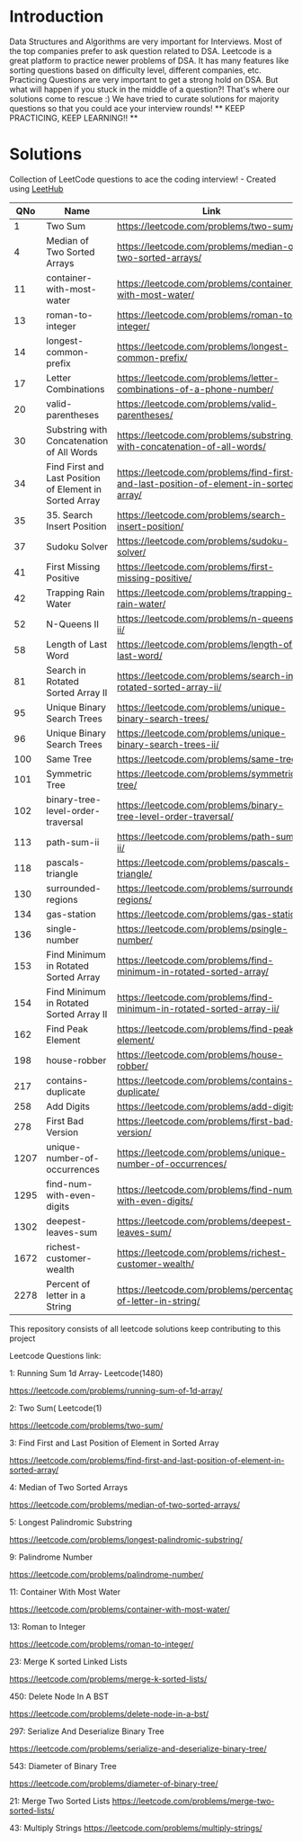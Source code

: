 # Introduction

Data Structures and Algorithms are very important for Interviews. Most of the top companies prefer to ask question related to DSA. Leetcode is a great platform to practice newer problems of DSA. It has many features like sorting questions based on difficulty level, different companies, etc. Practicing Questions are very important to get a strong hold on DSA.
But what will happen if you stuck in the middle of a question?!
That's where our solutions come to rescue :)
We have tried to curate solutions for majority questions so that you could ace your interview rounds!
** KEEP PRACTICING, KEEP LEARNING!! **

# Solutions

Collection of LeetCode questions to ace the coding interview! - Created using [LeetHub](https://github.com/QasimWani/LeetHub)

| QNo  | Name                                                    | Link                                                                                   |
| ---- | ------------------------------------------------------- | -------------------------------------------------------------------------------------- |
| 1    | Two Sum                                                 | https://leetcode.com/problems/two-sum/                                                 |
| 4    | Median of Two Sorted Arrays                             | https://leetcode.com/problems/median-of-two-sorted-arrays/                             |
| 11   | container-with-most-water                               | https://leetcode.com/problems/container-with-most-water/                               |
| 13   | roman-to-integer                                        | https://leetcode.com/problems/roman-to-integer/                                        |
| 14   | longest-common-prefix                                   | https://leetcode.com/problems/longest-common-prefix/                                   |
| 17   | Letter Combinations                                     | https://leetcode.com/problems/letter-combinations-of-a-phone-number/                   |
| 20   | valid-parentheses                                       | https://leetcode.com/problems/valid-parentheses/                                       |
| 30   | Substring with Concatenation of All Words               | https://leetcode.com/problems/substring-with-concatenation-of-all-words/               |
| 34   | Find First and Last Position of Element in Sorted Array | https://leetcode.com/problems/find-first-and-last-position-of-element-in-sorted-array/ |
| 35   | 35. Search Insert Position                              | https://leetcode.com/problems/search-insert-position/                                  |
| 37   | Sudoku Solver                                           | https://leetcode.com/problems/sudoku-solver/                                           |
| 41   | First Missing Positive                                  | https://leetcode.com/problems/first-missing-positive/                                  |
| 42   | Trapping Rain Water                                     | https://leetcode.com/problems/trapping-rain-water/                                     |
| 52   | N-Queens II                                             | https://leetcode.com/problems/n-queens-ii/                                             |
| 58   | Length of Last Word                                     | https://leetcode.com/problems/length-of-last-word/                                     |
| 81   | Search in Rotated Sorted Array II                       | https://leetcode.com/problems/search-in-rotated-sorted-array-ii/                       |
| 95   | Unique Binary Search Trees                              | https://leetcode.com/problems/unique-binary-search-trees/                              |
| 96   | Unique Binary Search Trees                              | https://leetcode.com/problems/unique-binary-search-trees-ii/                           |
| 100  | Same Tree                                               | https://leetcode.com/problems/same-tree/                                               |
| 101  | Symmetric Tree                                          | https://leetcode.com/problems/symmetric-tree/                                          |
| 102  | binary-tree-level-order-traversal                       | https://leetcode.com/problems/binary-tree-level-order-traversal/                       |
| 113  | path-sum-ii                                             | https://leetcode.com/problems/path-sum-ii/                                             |
| 118  | pascals-triangle                                        | https://leetcode.com/problems/pascals-triangle/                                        |
| 130  | surrounded-regions                                      | https://leetcode.com/problems/surrounded-regions/                                      |
| 134  | gas-station                                             | https://leetcode.com/problems/gas-station/                                             |
| 136  | single-number                                           | https://leetcode.com/problems/psingle-number/                                          |
| 153  | Find Minimum in Rotated Sorted Array                    | https://leetcode.com/problems/find-minimum-in-rotated-sorted-array/                    |
| 154  | Find Minimum in Rotated Sorted Array II                 | https://leetcode.com/problems/find-minimum-in-rotated-sorted-array-ii/                 |
| 162  | Find Peak Element                                       | https://leetcode.com/problems/find-peak-element/                                       |
| 198  | house-robber                                            | https://leetcode.com/problems/house-robber/                                            |
| 217  | contains-duplicate                                      | https://leetcode.com/problems/contains-duplicate/                                      |
| 258  | Add Digits                                              | https://leetcode.com/problems/add-digits/                                              |
| 278  | First Bad Version                                       | https://leetcode.com/problems/first-bad-version/                                       |
| 1207 | unique-number-of-occurrences                            | https://leetcode.com/problems/unique-number-of-occurrences/                            |
| 1295 | find-num-with-even-digits                               | https://leetcode.com/problems/find-num-with-even-digits/                               |
| 1302 | deepest-leaves-sum                                      | https://leetcode.com/problems/deepest-leaves-sum/                                      |
| 1672 | richest-customer-wealth                                 | https://leetcode.com/problems/richest-customer-wealth/                                 |
| 2278 | Percent of letter in a String                           | https://leetcode.com/problems/percentage-of-letter-in-string/                          |

This repository consists of all leetcode solutions keep contributing to this project

Leetcode Questions link:

1: Running Sum 1d Array- Leetcode(1480)

https://leetcode.com/problems/running-sum-of-1d-array/

2: Two Sum( Leetcode(1)

https://leetcode.com/problems/two-sum/

3: Find First and Last Position of Element in Sorted Array

https://leetcode.com/problems/find-first-and-last-position-of-element-in-sorted-array/

4: Median of Two Sorted Arrays

https://leetcode.com/problems/median-of-two-sorted-arrays/

5: Longest Palindromic Substring

https://leetcode.com/problems/longest-palindromic-substring/

9: Palindrome Number

https://leetcode.com/problems/palindrome-number/

11: Container With Most Water

https://leetcode.com/problems/container-with-most-water/

13: Roman to Integer

https://leetcode.com/problems/roman-to-integer/

23: Merge K sorted Linked Lists

https://leetcode.com/problems/merge-k-sorted-lists/

450: Delete Node In A BST

https://leetcode.com/problems/delete-node-in-a-bst/

297: Serialize And Deserialize Binary Tree

https://leetcode.com/problems/serialize-and-deserialize-binary-tree/

543: Diameter of Binary Tree

https://leetcode.com/problems/diameter-of-binary-tree/

21: Merge Two Sorted Lists
https://leetcode.com/problems/merge-two-sorted-lists/

43: Multiply Strings
https://leetcode.com/problems/multiply-strings/
